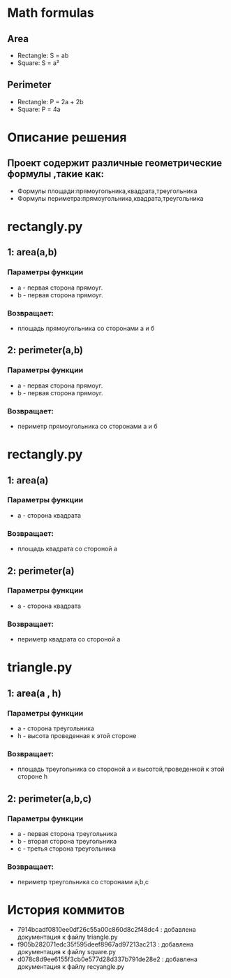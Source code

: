 # Math formulas
## Area
- Rectangle: S = ab
- Square: S = a²

## Perimeter
- Rectangle: P = 2a + 2b
- Square: P = 4a

# Описание решения
## Проект содержит различные геометрические формулы ,такие как:
- Формулы площади:прямоугольника,квадрата,треугольника
- Формулы периметра:прямоугольника,квадрата,треугольника

# rectangly.py
## 1: area(a,b)
### Параметры функции
- a - первая сторона прямоуг.
- b - первая сторона прямоуг.
### Возвращает:
- площадь прямоугольника со сторонами а и б
## 2: perimeter(a,b)
### Параметры функции
- a - первая сторона прямоуг.
- b - первая сторона прямоуг.
### Возвращает:
- периметр прямоугольника со сторонами а и б
  
# rectangly.py

## 1: area(a)
### Параметры функции
- a - сторона квадрата
### Возвращает:
- площадь квадрата со стороной а
  
## 2: perimeter(a)
### Параметры функции
- a - сторона квадрата
### Возвращает:
- периметр квадрата со стороной а
  
# triangle.py
## 1: area(a , h)
### Параметры функции
- a - сторона треугольника
- h - высота проведенная к этой стороне
### Возвращает:
- площадь треугольника со стороной а и высотой,проведенной к этой стороне h

## 2: perimeter(a,b,c)
### Параметры функции
- a - первая сторона треугольника
- b - вторая сторона треугольника
- c - третья сторона треугольника 
### Возвращает:
- периметр треугольника со сторонами а,b,c
# История коммитов

- 7914bcadf0810ee0df26c55a00c860d8c2f48dc4 : добавлена документация к файлу triangle.py
- f905b282071edc35f595deef8967ad97213ac213 : добавлена документация к файлу square.py
- d078c8d9ee6155f3cb0e577d28d337b791de28e2 : добавлена документация к файлу recyangle.py
